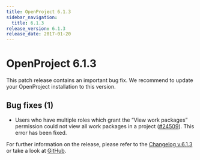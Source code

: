 ```yaml
---
title: OpenProject 6.1.3
sidebar_navigation:
  title: 6.1.3
release_version: 6.1.3
release_date: 2017-01-20
---
```


# OpenProject 6.1.3

This patch release contains an important bug fix. We recommend to update
your OpenProject installation to this version.

## Bug fixes (1)

- Users who have multiple roles which grant the “View work packages”
  permission could not view all work packages in a project
  ([#24509](https://community.openproject.org/wp/24509)).
  This error has been fixed.

For further information on the release, please refer to the [Changelog v.6.1.3](https://community.openproject.org/versions/826)
or take a look at [GitHub](https://github.com/opf/openproject/tree/v6.1.3).
